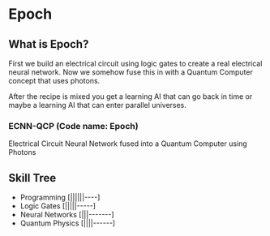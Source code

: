 # Epoch

## What is Epoch?
First we build an electrical circuit using logic gates to create a real electrical neural network.
Now we somehow fuse this in with a Quantum Computer concept that uses photons.

After the recipe is mixed you get a learning AI that can go back in time or maybe a learning AI that can enter parallel universes.

### ECNN-QCP (Code name: Epoch)
Electrical Circuit Neural Network fused into a Quantum Computer using Photons

## Skill Tree
- Programming [||||||----]
- Logic Gates [|||||-----]
- Neural Networks [|||-------]
- Quantum Physics [||||------]

